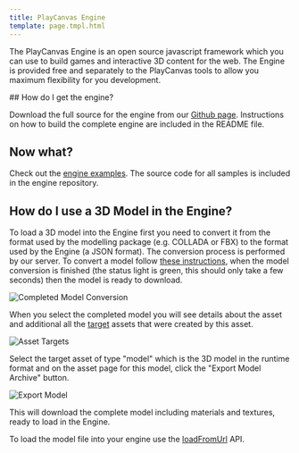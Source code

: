 ```yaml
---
title: PlayCanvas Engine
template: page.tmpl.html
---
```


The PlayCanvas Engine is an open source javascript framework which you can use to build games and interactive 3D content for the web. The Engine is provided free and separately to the PlayCanvas tools to allow you maximum flexibility for you development.

## How do I get the engine?

Download the full source for the engine from our [Github page][1]. Instructions on how to build the complete engine are included in the README file.

## Now what?

Check out the [engine examples][2]. The source code for all samples is included in the engine repository.

## How do I use a 3D Model in the Engine?

To load a 3D model into the Engine first you need to convert it from the format used by the modelling package (e.g. COLLADA or FBX) to the format used by the Engine (a JSON format). The conversion process is performed by our server. To convert a model follow [these instructions][3], when the model conversion is finished (the status light is green, this should only take a few seconds) then the model is ready to download.

![Completed Model Conversion][6]

When you select the completed model you will see details about the asset and additional all the [target][4] assets that were created by this asset.

![Asset Targets][7]

Select the target asset of type "model" which is the 3D model in the runtime format and on the asset page for this model, click the "Export Model Archive" button.

![Export Model][8]

This will download the complete model including materials and textures, ready to load in the Engine.

To load the model file into your engine use the [loadFromUrl][5] API.

[1]: https://github.com/playcanvas/engine
[2]: http://playcanvas.github.io
[3]: /user-manual/assets/importing/
[4]: /user-manual/glossary/#target_asset
[5]: http://developer.playcanvas.com/engine/api/stable/symbols/pc.asset.AssetRegistry.html#loadFromUrl

[6]: /images/platform/assets/asset_complete.jpg
[7]: /images/platform/assets/asset_targets.jpg
[8]: /images/platform/assets/export_model.jpg
